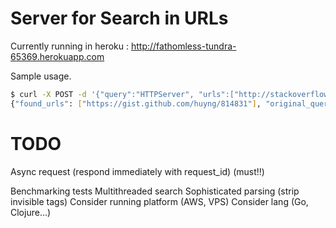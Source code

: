 # Server for Search in URLs

Currently running in heroku : http://fathomless-tundra-65369.herokuapp.com

Sample usage.

```bash
$ curl -X POST -d '{"query":"HTTPServer", "urls":["http://stackoverflow.com/questions/16069816/getting-python-error-from-cant-read-var-mail-bio", "https://gist.github.com/huyng/814831"]}' -H 'Content-Type: application/json' http://fathomless-tundra-65369.herokuapp.com
{"found_urls": ["https://gist.github.com/huyng/814831"], "original_query": "HTTPServer"}%
```

# TODO

Async request (respond immediately with request_id) (must!!)

Benchmarking tests
Multithreaded search
Sophisticated parsing (strip invisible tags)
Consider running platform (AWS, VPS)
Consider lang (Go, Clojure...)

